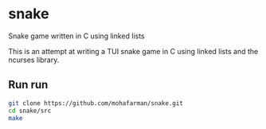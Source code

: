 # snake
Snake game written in C using linked lists

This is an attempt at writing a TUI snake game in C using linked lists and the ncurses library.

## Run run

```bash
git clone https://github.com/mohafarman/snake.git
cd snake/src
make
```
